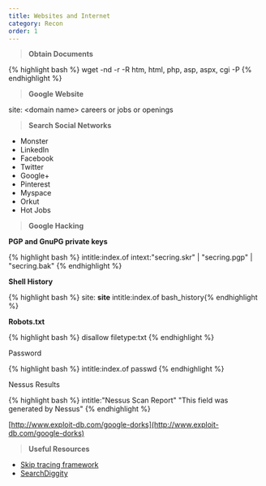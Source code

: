 ```yaml
---
title: Websites and Internet 
category: Recon
order: 1
---
```


> **Obtain Documents**
	

{% highlight bash %} wget -nd -r -R htm, html, php, asp, aspx, cgi -P <folder to store data> <target website> {% endhighlight %}

> **Google Website**


site: \<domain name\> careers or jobs or openings

> **Search Social Networks**

* Monster
* LinkedIn
* Facebook
* Twitter
* Google+
* Pinterest
* Myspace
* Orkut
* Hot Jobs

> **Google Hacking**


**PGP and GnuPG private keys**

{% highlight bash %} intitle:index.of intext:"secring.skr" \| "secring.pgp" \| "secring.bak" {% endhighlight %}

**Shell History**

{% highlight bash %} site: **site** intitle:index.of bash_history{% endhighlight %}

**Robots.txt**

{% highlight bash %} disallow filetype:txt {% endhighlight %}



Password	

{% highlight bash %} intitle:index.of passwd {% endhighlight %}



Nessus Results

{% highlight bash %} intitle:"Nessus Scan Report" "This field was generated by Nessus" {% endhighlight %}

[http://www.exploit-db.com/google-dorks](http://www.exploit-db.com/google-dorks)

> **Useful Resources**

* [Skip tracing framework](https://makensi.es/stf/)
* [SearchDiggity](https://www.bishopfox.com/resources/tools/google-hacking-diggity/attack-tools/)



